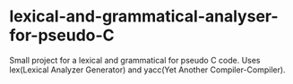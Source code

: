 # lexical-and-grammatical-analyser-for-pseudo-C
Small project for a lexical and grammatical for pseudo C code. Uses lex(Lexical Analyzer Generator) and yacc(Yet Another Compiler-Compiler).